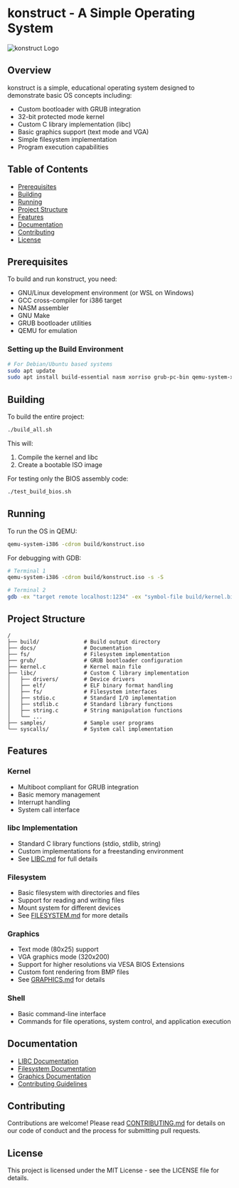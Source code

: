 # konstruct - A Simple Operating System

![konstruct Logo](docs/images/logo.png)

## Overview

konstruct is a simple, educational operating system designed to demonstrate basic OS concepts including:

- Custom bootloader with GRUB integration
- 32-bit protected mode kernel
- Custom C library implementation (libc)
- Basic graphics support (text mode and VGA)
- Simple filesystem implementation
- Program execution capabilities

## Table of Contents

- [Prerequisites](#prerequisites)
- [Building](#building)
- [Running](#running)
- [Project Structure](#project-structure)
- [Features](#features)
- [Documentation](#documentation)
- [Contributing](#contributing)
- [License](#license)

## Prerequisites

To build and run konstruct, you need:

- GNU/Linux development environment (or WSL on Windows)
- GCC cross-compiler for i386 target
- NASM assembler
- GNU Make
- GRUB bootloader utilities
- QEMU for emulation

### Setting up the Build Environment

```bash
# For Debian/Ubuntu based systems
sudo apt update
sudo apt install build-essential nasm xorriso grub-pc-bin qemu-system-x86
```

## Building

To build the entire project:

```bash
./build_all.sh
```

This will:
1. Compile the kernel and libc
2. Create a bootable ISO image

For testing only the BIOS assembly code:

```bash
./test_build_bios.sh
```

## Running

To run the OS in QEMU:

```bash
qemu-system-i386 -cdrom build/konstruct.iso
```

For debugging with GDB:

```bash
# Terminal 1
qemu-system-i386 -cdrom build/konstruct.iso -s -S

# Terminal 2
gdb -ex "target remote localhost:1234" -ex "symbol-file build/kernel.bin"
```

## Project Structure

```
/
├── build/              # Build output directory
├── docs/               # Documentation
├── fs/                 # Filesystem implementation
├── grub/               # GRUB bootloader configuration
├── kernel.c            # Kernel main file
├── libc/               # Custom C library implementation
│   ├── drivers/        # Device drivers
│   ├── elf/            # ELF binary format handling
│   ├── fs/             # Filesystem interfaces
│   ├── stdio.c         # Standard I/O implementation
│   ├── stdlib.c        # Standard library functions
│   ├── string.c        # String manipulation functions
│   └── ...
├── samples/            # Sample user programs
└── syscalls/           # System call implementation
```

## Features

### Kernel

- Multiboot compliant for GRUB integration
- Basic memory management
- Interrupt handling
- System call interface

### libc Implementation

- Standard C library functions (stdio, stdlib, string)
- Custom implementations for a freestanding environment
- See [LIBC.md](docs/LIBC.md) for full details

### Filesystem

- Basic filesystem with directories and files
- Support for reading and writing files
- Mount system for different devices
- See [FILESYSTEM.md](docs/FILESYSTEM.md) for more details

### Graphics

- Text mode (80x25) support
- VGA graphics mode (320x200)
- Support for higher resolutions via VESA BIOS Extensions
- Custom font rendering from BMP files
- See [GRAPHICS.md](docs/GRAPHICS.md) for details

### Shell

- Basic command-line interface
- Commands for file operations, system control, and application execution

## Documentation

- [LIBC Documentation](docs/LIBC.md)
- [Filesystem Documentation](docs/FILESYSTEM.md)
- [Graphics Documentation](docs/GRAPHICS.md)
- [Contributing Guidelines](CONTRIBUTING.md)

## Contributing

Contributions are welcome! Please read [CONTRIBUTING.md](CONTRIBUTING.md) for details on our code of conduct and the process for submitting pull requests.

## License

This project is licensed under the MIT License - see the LICENSE file for details.
